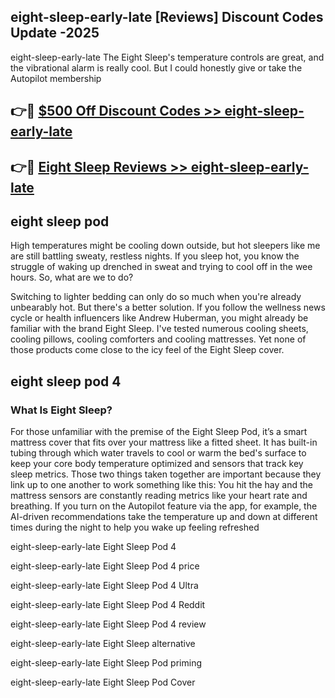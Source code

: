 ## eight-sleep-early-late [Reviews​] Discount Codes Update -2025

eight-sleep-early-late The Eight Sleep's temperature controls are great, and the vibrational alarm is really cool. But I could honestly give or take the Autopilot membership

## 👉🔴 [$500 Off Discount Codes >> eight-sleep-early-late](http://download.freeplayer.one?title=eight-sleep-early-late&ref=18-ES)

## 👉🔴 [Eight Sleep Reviews >> eight-sleep-early-late](http://download.freeplayer.one?title=eight-sleep-early-late&ref=18-ES)

## eight sleep pod

High temperatures might be cooling down outside, but hot sleepers like me are still battling sweaty, restless nights. If you sleep hot, you know the struggle of waking up drenched in sweat and trying to cool off in the wee hours. So, what are we to do?

Switching to lighter bedding can only do so much when you're already unbearably hot. But there's a better solution. If you follow the wellness news cycle or health influencers like Andrew Huberman, you might already be familiar with the brand Eight Sleep. I've tested numerous cooling sheets, cooling pillows, cooling comforters and cooling mattresses. Yet none of those products come close to the icy feel of the Eight Sleep cover.

## eight sleep pod 4

### What Is Eight Sleep?

For those unfamiliar with the premise of the Eight Sleep Pod, it’s a smart mattress cover that fits over your mattress like a fitted sheet. It has built-in tubing through which water travels to cool or warm the bed's surface to keep your core body temperature optimized and sensors that track key sleep metrics. Those two things taken together are important because they link up to one another to work something like this: You hit the hay and the mattress sensors are constantly reading metrics like your heart rate and breathing. If you turn on the Autopilot feature via the app, for example, the AI-driven recommendations take the temperature up and down at different times during the night to help you wake up feeling refreshed

eight-sleep-early-late Eight Sleep Pod 4

eight-sleep-early-late Eight Sleep Pod 4 price

eight-sleep-early-late Eight Sleep Pod 4 Ultra

eight-sleep-early-late Eight Sleep Pod 4 Reddit

eight-sleep-early-late Eight Sleep Pod 4 review

eight-sleep-early-late Eight Sleep alternative

eight-sleep-early-late Eight Sleep Pod priming

eight-sleep-early-late Eight Sleep Pod Cover